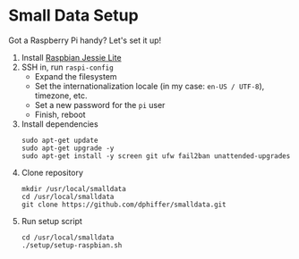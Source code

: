 # Small Data Setup

Got a Raspberry Pi handy? Let's set it up!

1. Install [Raspbian Jessie Lite](https://www.raspberrypi.org/downloads/raspbian/)
2. SSH in, run `raspi-config`  
    * Expand the filesystem
    * Set the internationalization locale (in my case: `en-US / UTF-8`), timezone, etc.
    * Set a new password for the `pi` user
    * Finish, reboot
3. Install dependencies  
    ```
    sudo apt-get update
    sudo apt-get upgrade -y
    sudo apt-get install -y screen git ufw fail2ban unattended-upgrades
    ```
4. Clone repository  
    ```
    mkdir /usr/local/smalldata
    cd /usr/local/smalldata
    git clone https://github.com/dphiffer/smalldata.git
    ```
5. Run setup script  
    ```
    cd /usr/local/smalldata
    ./setup/setup-raspbian.sh
    ```
